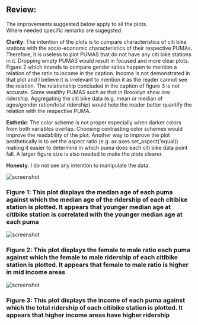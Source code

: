 ## Review:
The improvements suggested below apply to all the plots.  
Where needed specific remarks are sugegsted.

**Clarity**: The intention of the plots is to compare characteristics of citi bike stations with the socio-economic characteristics of their respective PUMAs. Therefore, it is useless to plot PUMAS that do not have any citi bike stations in it. Dropping empty PUMAS would result in focused and more clear plots.
Figure 2 which intends to compare gender ratios happen to mention a relation of the ratio to income in the caption. Income is not demonstrated in that plot and I believe it is irrelevant to mention it as the reader cannot see the relation.
The relationship concluded in the caption of figure 3 is not accurate. Some wealthy PUMAS such as that in Brooklyn show low ridership.
Aggregating the citi bike data (e.g. mean or median of ages/gender ration/total ridership) would help the reader better quantify the relation with the respective PUMA.

**Esthetic**: The color scheme is not proper especially when darker colors from both variables overlap. Choosing contrasting color schemes would improve the readability of the plot. Another way to improve the plot aesthetically is to set the aspect ratio (e.g. ax.axes.set_aspect('equal)) making it easier to determine in which puma does each citi bike data point fall. A larger figure size is also needed to make the plots clearer.

**Honesty**: I do not see any intention to manipulate the data.


![screenshot](final1.png)
### Figure 1: This plot displays the median age of each puma against which the median age of the ridership of  each citibike station is plotted. It appears that younger median age at citibike station is correlated with the younger median age at each puma

![screenshot](final2.png)
### Figure 2: This plot displays the female to male ratio each puma against which the female to male ridership of each citibike station is plotted. It appears that female to male ratio is higher in mid income areas

![screenshot](final3.png)
### Figure 3: This plot displays the  income of each puma against which the total ridership of each citibike station is plotted. It appears that higher income areas have higher ridership
